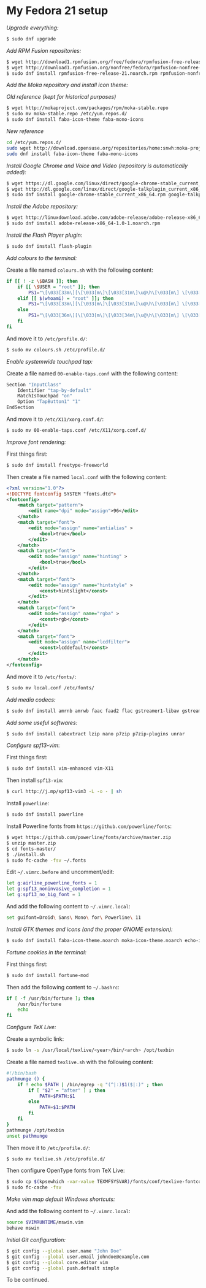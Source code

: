 # My Fedora 21 setup

*Upgrade everything:*

```bash
$ sudo dnf upgrade
```

*Add RPM Fusion repositories:*

```bash
$ wget http://download1.rpmfusion.org/free/fedora/rpmfusion-free-release-21.noarch.rpm
$ wget http://download1.rpmfusion.org/nonfree/fedora/rpmfusion-nonfree-release-21.noarch.rpm
$ sudo dnf install rpmfusion-free-release-21.noarch.rpm rpmfusion-nonfree-release-21.noarch.rpm
```

*Add the Moka repository and install icon theme:*

*Old reference (kept for historical purposes)*

```bash
$ wget http://mokaproject.com/packages/rpm/moka-stable.repo
$ sudo mv moka-stable.repo /etc/yum.repos.d/
$ sudo dnf install faba-icon-theme faba-mono-icons
```

*New reference*

```bash
cd /etc/yum.repos.d/
sudo wget http://download.opensuse.org/repositories/home:snwh:moka-project/Fedora_21/home:snwh:moka-project.repo
sudo dnf install faba-icon-theme faba-mono-icons
```

*Install Google Chrome and Voice and Video (repository is automatically added):*

```bash
$ wget https://dl.google.com/linux/direct/google-chrome-stable_current_x86_64.rpm
$ wget http://dl.google.com/linux/direct/google-talkplugin_current_x86_64.rpm
$ sudo dnf install google-chrome-stable_current_x86_64.rpm google-talkplugin_current_x86_64.rpm
```

*Install the Adobe repository:*

```bash
$ wget http://linuxdownload.adobe.com/adobe-release/adobe-release-x86_64-1.0-1.noarch.rpm
$ sudo dnf install adobe-release-x86_64-1.0-1.noarch.rpm
```

*Install the Flash Player plugin:*

```bash
$ sudo dnf install flash-plugin
```

*Add colours to the terminal:*

Create a file named `colours.sh` with the following content:

```bash
if [[ ! -z \$BASH ]]; then
    if [[ \$USER = "root" ]]; then
        PS1="\[\033[33m\][\[\033[m\]\[\033[31m\]\u@\h\[\033[m\] \[\033[33m\]\W\[\033[m\]\[\033[33m\]]\[\033[m\] # "
    elif [[ $(whoami) = "root" ]]; then
        PS1="\[\033[33m\][\[\033[m\]\[\033[31m\]\u@\h\[\033[m\] \[\033[33m\]\W\[\033[m\]\[\033[33m\]]\[\033[m\] # "
    else
        PS1="\[\033[36m\][\[\033[m\]\[\033[34m\]\u@\h\[\033[m\] \[\033[32m\]\W\[\033[m\]\[\033[36m\]]\[\033[m\] \$ "
    fi
fi
```

And move it to `/etc/profile.d/`:

```bash
$ sudo mv colours.sh /etc/profile.d/
```

*Enable systemwide touchpad tap:*

Create a file named `00-enable-taps.conf` with the following content:

```bash
Section "InputClass"
	Identifier "tap-by-default"
	MatchIsTouchpad "on"
	Option "TapButton1" "1"
EndSection
```

And move it to `/etc/X11/xorg.conf.d/`:

```bash
$ sudo mv 00-enable-taps.conf /etc/X11/xorg.conf.d/
```

*Improve font rendering:*

First things first:

```bash
$ sudo dnf install freetype-freeworld
```

Then create a file named `local.conf` with the following content:

```xml
<?xml version="1.0"?>
<!DOCTYPE fontconfig SYSTEM "fonts.dtd">
<fontconfig>
	<match target="pattern">
		<edit name="dpi" mode="assign">96</edit>
	</match>
	<match target="font">
		<edit mode="assign" name="antialias" >
			<bool>true</bool>
		</edit>
	</match>
	<match target="font">
		<edit mode="assign" name="hinting" >
			<bool>true</bool>
		</edit>
	</match>
	<match target="font">
		<edit mode="assign" name="hintstyle" >
			<const>hintslight</const>
		</edit>
	</match>
	<match target="font">
		<edit mode="assign" name="rgba" >
			<const>rgb</const>
		</edit>
	</match>
	<match target="font">
		<edit mode="assign" name="lcdfilter">
			<const>lcddefault</const>
		</edit>
	</match>
</fontconfig>
```

And move it to `/etc/fonts/`:

```bash
$ sudo mv local.conf /etc/fonts/
```

*Add media codecs:*

```bash
$ sudo dnf install amrnb amrwb faac faad2 flac gstreamer1-libav gstreamer1-plugins-bad-freeworld gstreamer1-plugins-ugly gstreamer-ffmpeg gstreamer-plugins-bad-nonfree gstreamer-plugins-espeak gstreamer-plugins-fc gstreamer-plugins-ugly gstreamer-rtsp lame libdca libmad libmatroska x264 xvidcore gstreamer1-plugins-bad-free gstreamer1-plugins-base gstreamer1-plugins-good gstreamer-plugins-bad gstreamer-plugins-bad-free gstreamer-plugins-base gstreamer-plugins-good
```

*Add some useful softwares:*

```bash
$ sudo dnf install cabextract lzip nano p7zip p7zip-plugins unrar
```

*Configure spf13-vim*:

First things first:

```bash
$ sudo dnf install vim-enhanced vim-X11
```

Then install `spf13-vim`:

```bash
$ curl http://j.mp/spf13-vim3 -L -o - | sh
```

Install `powerline`:

```bash
$ sudo dnf install powerline
```

Install Powerline fonts from `https://github.com/powerline/fonts`:

```bash
$ wget https://github.com/powerline/fonts/archive/master.zip
$ unzip master.zip
$ cd fonts-master/
$ ./install.sh
$ sudo fc-cache -fsv ~/.fonts
```

Edit `~/.vimrc.before` and uncomment/edit:

```bash
let g:airline_powerline_fonts = 1
let g:spf13_noninvasive_completion = 1
let g:spf13_no_big_font = 1
```

And add the following content to `~/.vimrc.local`:

```bash
set guifont=Droid\ Sans\ Mono\ for\ Powerline\ 11
```

*Install GTK themes and icons (and the proper GNOME extension):*

```bash
$ sudo dnf install faba-icon-theme.noarch moka-icon-theme.noarch echo-icon-theme.noarch egtk-gtk2-theme.noarch egtk-gtk3-theme.noarch mono-icon-theme.noarch gnome-icon-theme.noarch orchis-gtk-theme.noarch plank-theme-moka.noarch light-gtk2-theme.noarch light-gtk3-theme.noarch tango-icon-theme.noarch fedora-icon-theme.noarch light-theme-gnome.noarch nimbus-icon-theme.noarch nuvola-icon-theme.noarch oxygen-icon-theme.noarch rodent-icon-theme.noarch zukini-gtk2-theme.noarch zukini-gtk3-theme.noarch zukiwi-gtk2-theme.noarch zukiwi-gtk3-theme.noarch adwaita-gtk2-theme.x86_64 adwaita-icon-theme.noarch hicolor-icon-theme.noarch plank-theme-orchis.noarch faience-icon-theme.noarch nimbus-theme-gnome.noarch nodoka-theme-gnome.noarch zukitwo-gtk2-theme.noarch zukitwo-gtk3-theme.noarch bluebird-gtk2-theme.noarch bluebird-gtk3-theme.noarch greybird-gtk2-theme.noarch greybird-gtk3-theme.noarch humanity-icon-theme.noarch adwaita-cursor-theme.noarch albatross-gtk2-theme.noarch albatross-gtk3-theme.noarch bluecurve-gtk-themes.x86_64 bluecurve-icon-theme.noarch oxygen-cursor-themes.noarch bluecurve-gnome-theme.noarch monochrome-icon-theme.noarch moka-gnome-shell-theme.noarch bluecurve-cursor-theme.noarch gnome-theme-curvylooks.noarch gnome-colors-icon-theme.noarch gnome-icon-theme-extras.noarch tango-icon-theme-extras.noarch gnome-shell-theme-selene.noarch gnome-shell-theme-zukiwi.noarch gnome-icon-theme-symbolic.noarch gnome-shell-theme-zukitwo.noarch clearlooks-phenix-gtk2-theme.noarch clearlooks-phenix-gtk3-theme.noarch gnome-shell-extension-user-theme.noarch

```

*Fortune cookies in the terminal:*

First things first:

```bash
$ sudo dnf install fortune-mod
```

Then add the following content to `~/.bashrc`:

```bash
if [ -f /usr/bin/fortune ]; then
	/usr/bin/fortune
	echo
fi
```

*Configure TeX Live:*

Create a symbolic link:

```bash
$ sudo ln -s /usr/local/texlive/<year>/bin/<arch> /opt/texbin
```

Create a file named `texlive.sh` with the following content:

```bash
#!/bin/bash
pathmunge () {
	if ! echo $PATH | /bin/egrep -q "(^|:)$1($|:)" ; then
		if [ "$2" = "after" ] ; then
			PATH=$PATH:$1
		else
			PATH=$1:$PATH
		fi
	fi
}
pathmunge /opt/texbin
unset pathmunge
```

Then move it to `/etc/profile.d/`:

```bash
$ sudo mv texlive.sh /etc/profile.d/
```

Then configure OpenType fonts from TeX Live:

```bash
$ sudo cp $(kpsewhich -var-value TEXMFSYSVAR)/fonts/conf/texlive-fontconfig.conf /etc/fonts/conf.d/09-texlive.conf
$ sudo fc-cache -fsv
```

*Make vim map default Windows shortcuts:*

And add the following content to `~/.vimrc.local`:

```bash
source $VIMRUNTIME/mswin.vim
behave mswin
```

*Initial Git configuration:*

```bash
$ git config --global user.name "John Doe"
$ git config --global user.email johndoe@example.com
$ git config --global core.editor vim
$ git config --global push.default simple
```

To be continued.

